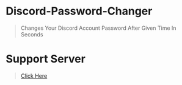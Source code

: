 # Discord-Password-Changer
> Changes Your Discord Account Password After Given Time In Seconds

# Support Server
> [Click Here](https://discord.gg/lgnop)
